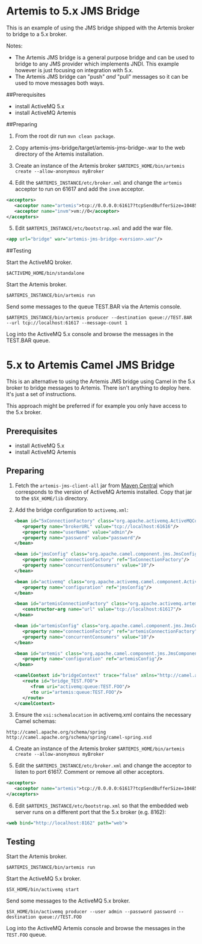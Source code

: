 # Artemis to 5.x JMS Bridge

This is an example of using the JMS bridge shipped with the Artemis broker to bridge to a 5.x broker.

Notes:
 
- The Artemis JMS bridge is a general purpose bridge and can be used to bridge to any JMS provider which implements JNDI.
This example however is just focusing on integration with 5.x.
- The Artemis JMS bridge can "push" _and_ "pull" messages so it can be used to move messages both ways.

##Prerequisites

- install ActiveMQ 5.x
- install ActiveMQ Artemis

##Preparing

1) From the root dir run `mvn clean package`.

2) Copy artemis-jms-bridge/target/artemis-jms-bridge-<version>.war to the web directory of the Artemis installation.

3) Create an instance of the Artemis broker `$ARTEMIS_HOME/bin/artemis create --allow-anonymous myBroker`

4) Edit the `$ARTEMIS_INSTANCE/etc/broker.xml` and change the `artemis` acceptor to run on 61617 and add the `invm` acceptor.

```xml
<acceptors>
   <acceptor name="artemis">tcp://0.0.0.0:61617?tcpSendBufferSize=1048576;tcpReceiveBufferSize=1048576;protocols=CORE,AMQP,STOMP,HORNETQ,MQTT,OPENWIRE;useEpoll=true;amqpCredits=1000;amqpLowCredits=300</acceptor>
   <acceptor name="invm">vm://0</acceptor>
</acceptors>
```

5) Edit `$ARTEMIS_INSTANCE/etc/bootstrap.xml` and add the war file.

```xml
<app url="bridge" war="artemis-jms-bridge-<version>.war"/>
```

##Testing

Start the ActiveMQ broker.

`$ACTIVEMQ_HOME/bin/standalone`

Start the Artemis broker.

`$ARTEMIS_INSTANCE/bin/artemis run`

Send some messages to the queue TEST.BAR via the Artemis console.

`$ARTEMIS_INSTANCE/bin/artemis producer --destination queue://TEST.BAR --url tcp://localhost:61617 --message-count 1`

Log into the ActiveMQ 5.x console and browse the messages in the TEST.BAR queue.

# 5.x to Artemis Camel JMS Bridge

This is an alternative to using the Artemis JMS bridge using Camel in the 5.x broker to bridge messages to Artemis. 
There isn't anything to deploy here. It's just a set of instructions.

This approach might be preferred if for example you only have access to the 5.x broker.

## Prerequisites

- install ActiveMQ 5.x
- install ActiveMQ Artemis

## Preparing

1) Fetch the `artemis-jms-client-all` jar from [Maven Central](https://search.maven.org/#search%7Cgav%7C1%7Cg%3A%22org.apache.activemq%22%20AND%20a%3A%22artemis-jms-client-all%22)
   which corresponds to the version of ActiveMQ Artemis installed. Copy that jar to the `$5X_HOME/lib` directory.

2) Add the bridge configuration to `activemq.xml`:

```xml
   <bean id="5xConnectionFactory" class="org.apache.activemq.ActiveMQConnectionFactory">
      <property name="brokerURL" value="tcp://localhost:61616"/>
      <property name="userName" value="admin"/>
      <property name="password" value="password"/>
   </bean>

   <bean id="jmsConfig" class="org.apache.camel.component.jms.JmsConfiguration">
      <property name="connectionFactory" ref="5xConnectionFactory"/>
      <property name="concurrentConsumers" value="10"/>
   </bean>

   <bean id="activemq" class="org.apache.activemq.camel.component.ActiveMQComponent">
      <property name="configuration" ref="jmsConfig"/>
   </bean>

   <bean id="artemisConnectionFactory" class="org.apache.activemq.artemis.jms.client.ActiveMQConnectionFactory">
      <constructor-arg name="url" value="tcp://localhost:61617"/>
   </bean>

   <bean id="artemisConfig" class="org.apache.camel.component.jms.JmsConfiguration">
      <property name="connectionFactory" ref="artemisConnectionFactory"/>
      <property name="concurrentConsumers" value="10"/>
   </bean>

   <bean id="artemis" class="org.apache.camel.component.jms.JmsComponent">
      <property name="configuration" ref="artemisConfig"/>
   </bean>

   <camelContext id="bridgeContext" trace="false" xmlns="http://camel.apache.org/schema/spring">
      <route id="bridge_TEST.FOO">
         <from uri="activemq:queue:TEST.FOO"/>
         <to uri="artemis:queue:TEST.FOO"/>
      </route>
   </camelContext>
```

3) Ensure the `xsi:schemalocation` in activemq.xml contains the necessary Camel schemas:

```
http://camel.apache.org/schema/spring http://camel.apache.org/schema/spring/camel-spring.xsd
```

4) Create an instance of the Artemis broker `$ARTEMIS_HOME/bin/artemis create --allow-anonymous myBroker`

5) Edit the `$ARTEMIS_INSTANCE/etc/broker.xml` and change the acceptor to listen to port 61617. Comment or remove all other acceptors.

```xml
<acceptors>
   <acceptor name="artemis">tcp://0.0.0.0:61617?tcpSendBufferSize=1048576;tcpReceiveBufferSize=1048576;protocols=CORE,AMQP,STOMP,HORNETQ,MQTT,OPENWIRE;useEpoll=true;amqpCredits=1000;amqpLowCredits=300</acceptor>
</acceptors>
```

6) Edit `$ARTEMIS_INSTANCE/etc/bootstrap.xml` so that the embedded web server runs on a different port that the 5.x broker (e.g. 8162):

```xml
<web bind="http://localhost:8162" path="web">
```

## Testing

Start the Artemis broker.

`$ARTEMIS_INSTANCE/bin/artemis run`

Start the ActiveMQ 5.x broker.

`$5X_HOME/bin/activemq start`

Send some messages to the ActiveMQ 5.x broker.

`$5X_HOME/bin/activemq producer --user admin --password password --destination queue://TEST.FOO`

Log into the ActiveMQ Artemis console and browse the messages in the `TEST.FOO` queue.

